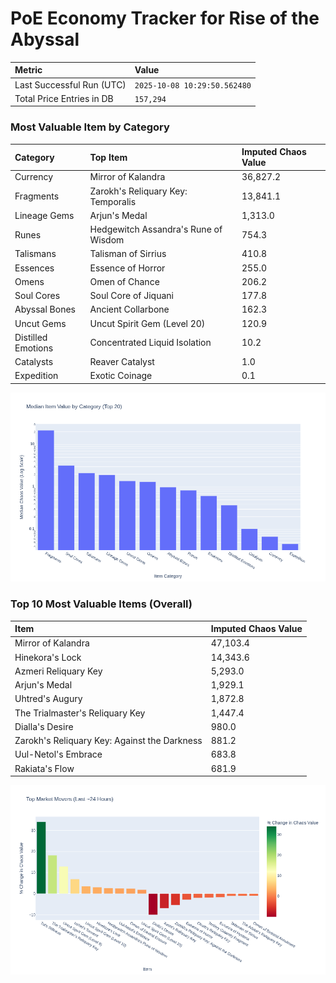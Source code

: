 # PoE Economy Tracker for Rise of the Abyssal

<!-- START_MAINTENANCE -->
| Metric | Value |
|:---|:---|
| Last Successful Run (UTC) | `2025-10-08 10:29:50.562480` |
| Total Price Entries in DB | `157,294` |

<!-- END_MAINTENANCE -->

<!-- START_DATAFRAME_DEBUG -->
<!-- END_DATAFRAME_DEBUG -->

<!-- START_CATEGORY_ANALYSIS -->
### Most Valuable Item by Category
| Category | Top Item | Imputed Chaos Value |
| :--- | :--- | :--- |
| Currency | Mirror of Kalandra | 36,827.2 |
| Fragments | Zarokh's Reliquary Key: Temporalis | 13,841.1 |
| Lineage Gems | Arjun's Medal | 1,313.0 |
| Runes | Hedgewitch Assandra's Rune of Wisdom | 754.3 |
| Talismans | Talisman of Sirrius | 410.8 |
| Essences | Essence of Horror | 255.0 |
| Omens | Omen of Chance | 206.2 |
| Soul Cores | Soul Core of Jiquani | 177.8 |
| Abyssal Bones | Ancient Collarbone | 162.3 |
| Uncut Gems | Uncut Spirit Gem (Level 20) | 120.9 |
| Distilled Emotions | Concentrated Liquid Isolation | 10.2 |
| Catalysts | Reaver Catalyst | 1.0 |
| Expedition | Exotic Coinage | 0.1 |


![Category Analysis Chart](charts/category_analysis.png)
<!-- END_ANALYSIS -->

<!-- START_ANALYSIS -->
### Top 10 Most Valuable Items (Overall)
| Item | Imputed Chaos Value |
| :--- | :--- |
| Mirror of Kalandra | 47,103.4 |
| Hinekora's Lock | 14,343.6 |
| Azmeri Reliquary Key | 5,293.0 |
| Arjun's Medal | 1,929.1 |
| Uhtred's Augury | 1,872.8 |
| The Trialmaster's Reliquary Key | 1,447.4 |
| Dialla's Desire | 980.0 |
| Zarokh's Reliquary Key: Against the Darkness | 881.2 |
| Uul-Netol's Embrace | 683.8 |
| Rakiata's Flow | 681.9 |


![Market Movers Chart](charts/market_movers.png)
<!-- END_ANALYSIS -->
